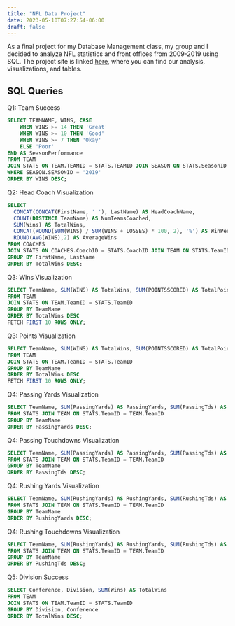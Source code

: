 ```yaml
---
title: "NFL Data Project"
date: 2023-05-10T07:27:54-06:00
draft: false
---
```


As a final project for my Database Management class, my group and I decided to analyze NFL statistics and front offices from 2009-2019 using SQL. The project site is linked [here](https://apex.oracle.com/pls/apex/r/nfl_data_project/nfl-data-analysis/home?session=100636108704812), where you can find our analysis, visualizations, and tables.

## SQL Queries

Q1: Team Success

```sql
SELECT TEAMNAME, WINS, CASE 
    WHEN WINS >= 14 THEN 'Great' 
    WHEN WINS >= 10 THEN 'Good' 
    WHEN WINS >= 7 THEN 'Okay' 
    ELSE 'Poor' 
END AS SeasonPerformance 
FROM TEAM 
JOIN STATS ON TEAM.TEAMID = STATS.TEAMID JOIN SEASON ON STATS.SeasonID = SEASON.SeasonID
WHERE SEASON.SEASONID = '2019' 
ORDER BY WINS DESC;
```

Q2: Head Coach Visualization

```sql
SELECT
  CONCAT(CONCAT(FirstName, ' '), LastName) AS HeadCoachName, 
  COUNT(DISTINCT TeamName) AS NumTeamsCoached, 
  SUM(Wins) AS TotalWins,
  CONCAT(ROUND(SUM(WINS) / SUM(WINS + LOSSES) * 100, 2), '%') AS WinPercentage,
  ROUND(AVG(WINS),2) AS AverageWins
FROM COACHES
JOIN STATS ON COACHES.CoachID = STATS.CoachID JOIN TEAM ON STATS.TeamID = TEAM.TeamID
GROUP BY FirstName, LastName
ORDER BY TotalWins DESC;
```

Q3: Wins Visualization

```sql
SELECT TeamName, SUM(WINS) AS TotalWins, SUM(POINTSSCORED) AS TotalPointsScored
FROM TEAM
JOIN STATS ON TEAM.TeamID = STATS.TeamID
GROUP BY TeamName
ORDER BY TotalWins DESC
FETCH FIRST 10 ROWS ONLY;
```

Q3: Points Visualization

```sql
SELECT TeamName, SUM(WINS) AS TotalWins, SUM(POINTSSCORED) AS TotalPointsScored
FROM TEAM
JOIN STATS ON TEAM.TeamID = STATS.TeamID
GROUP BY TeamName
ORDER BY TotalWins DESC
FETCH FIRST 10 ROWS ONLY;
```

Q4: Passing Yards Visualization

```sql
SELECT TeamName, SUM(PassingYards) AS PassingYards, SUM(PassingTds) AS PassingTDs
FROM STATS JOIN TEAM ON STATS.TeamID = TEAM.TeamID
GROUP BY TeamName
ORDER BY PassingYards DESC;
```

Q4: Passing Touchdowns Visualization

```sql
SELECT TeamName, SUM(PassingYards) AS PassingYards, SUM(PassingTds) AS PassingTDs
FROM STATS JOIN TEAM ON STATS.TeamID = TEAM.TeamID
GROUP BY TeamName
ORDER BY PassingTds DESC;
```

Q4: Rushing Yards Visualization

```sql
SELECT TeamName, SUM(RushingYards) AS RushingYards, SUM(RushingTds) AS RushingTDs
FROM STATS JOIN TEAM ON STATS.TeamID = TEAM.TeamID
GROUP BY TeamName
ORDER BY RushingYards DESC;
```

Q4: Rushing Touchdowns Visualization

```sql
SELECT TeamName, SUM(RushingYards) AS RushingYards, SUM(RushingTds) AS RushingTDs
FROM STATS JOIN TEAM ON STATS.TeamID = TEAM.TeamID
GROUP BY TeamName
ORDER BY RushingTds DESC;
```

Q5: Division Success

```sql
SELECT Conference, Division, SUM(Wins) AS TotalWins
FROM TEAM 
JOIN STATS ON TEAM.TeamID = STATS.TeamID
GROUP BY Division, Conference
ORDER BY TotalWins DESC;
```
